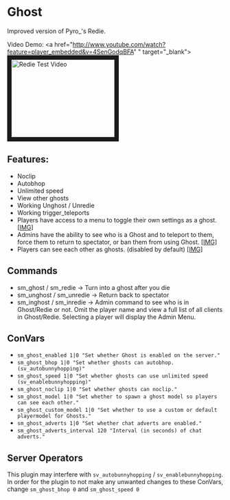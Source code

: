 # Ghost
Improved version of Pyro_'s Redie.

Video Demo: <a href="http://www.youtube.com/watch?feature=player_embedded&v=4SenGodqBFA"
" target="_blank"><img src="http://img.youtube.com/vi/4SenGodqBFA/0.jpg" 
alt="Redie Test Video" width="240" height="180" border="10" /></a>
## Features:
* Noclip
* Autobhop
* Unlimited speed
* View other ghosts
* Working Unghost / Unredie
* Working trigger_teleports
* Players have access to a menu to toggle their own settings as a ghost. [\[IMG\]](https://i.imgur.com/AcEPss2.png)
* Admins have the ability to see who is a Ghost and to teleport to them, force them to return to spectator, or ban them from using Ghost. [\[IMG\]](https://i.imgur.com/1m2JqeY.png)
* Players can see each other as ghosts. (disabled by default) [\[IMG\]](https://i.imgur.com/1pHKv3E.png)

## Commands
* sm_ghost / sm_redie -> Turn into a ghost after you die
* sm_unghost / sm_unredie -> Return back to spectator
* sm_inghost / sm_inredie <player> -> Admin command to see who is in Ghost/Redie or not. Omit the player name and view a full list of all clients in Ghost/Redie. Selecting a player will display the Admin Menu.

## ConVars
* `sm_ghost_enabled 1|0 "Set whether Ghost is enabled on the server."`
* `sm_ghost_bhop 1|0 "Set whether ghosts can autobhop. (sv_autobunnyhopping)"`
* `sm_ghost_speed 1|0 "Set whether ghosts can use unlimited speed (sv_enablebunnyhopping)"`
* `sm_ghost_noclip 1|0 "Set whether ghosts can noclip."`
* `sm_ghost_model 1|0 "Set whether to spawn a ghost model so players can see each other."`
* `sm_ghost_custom_model 1|0 "Set whether to use a custom or default playermodel for Ghosts."`
* `sm_ghost_adverts 1|0 "Set whether chat adverts are enabled."`
* `sm_ghost_adverts_interval 120 "Interval (in seconds) of chat adverts."`

## Server Operators
This plugin may interfere with `sv_autobunnyhopping` / `sv_enablebunnyhopping`. In order for the plugin to not make any unwanted changes to these ConVars, change `sm_ghost_bhop 0` and `sm_ghost_speed 0` 
